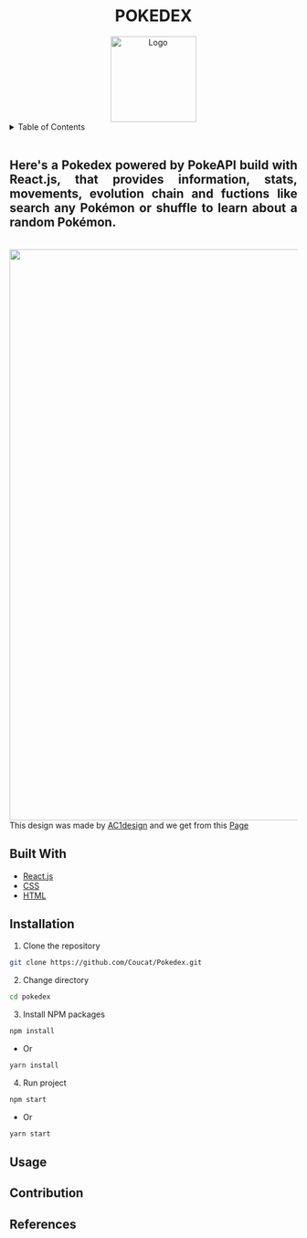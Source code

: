 <div align="center">
    <h1>POKEDEX</h1>
        <img src="https://res.cloudinary.com/dvxtbmch0/image/upload/v1644636956/pokebola_s8c3yd.png" alt="Logo" width="150" height="150" />
</div>
<details>
    <summary>Table of Contents</summary>
    <ul>
        <li><a href="#about">About</li>       
        <li><a href="#build-with">Built With</a></li>
        <li><a href="#installation">Installation</a></li>
        <li><a href="#usage">Usage</a></li>
        <li><a href="#contribution">Contributing</a></li>
        <li><a href="#references">References</a></li>
    </ul>
</details>
<br>

<div id="about" >
    <h2 align="justify"> Here's a Pokedex powered by PokeAPI build with React.js, that provides information, stats, movements, evolution chain and fuctions like search any Pokémon or shuffle to learn about a random Pokémon.</h2>
</div>

<br>
<a align="center"> 
    <img src="https://res.cloudinary.com/dvxtbmch0/image/upload/v1644717538/example_vpmi20.gif"  width="1000" />
<br>
 

<div>
    This design was made by <a href="https://dribbble.com/AC1design">AC1design</a> and we get from this <a href="https://dribbble.com/shots/15128634-Pokemon-Pokedex-Website-Redesign-Concept">Page</a>
</div>

</a>


<div id="build-with" ></div>

## Built With

* [React.js](https://reactjs.org/)
* [CSS](https://developer.mozilla.org/es/docs/Web/CSS)
* [HTML](https://developer.mozilla.org/es/docs/Web/HTML)

## Installation

1. Clone the repository 
```sh
git clone https://github.com/Coucat/Pokedex.git
```
2. Change directory
```sh
cd pokedex
```
3. Install NPM packages
```sh
npm install
```
* Or
```sh
yarn install
```
4. Run project
```sh
npm start
```
* Or
```sh
yarn start
```

## Usage

## Contribution

## References
